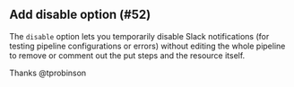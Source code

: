 ## Add disable option (#52)

The `disable` option lets you temporarily disable Slack notifications
(for testing pipeline configurations or errors) without editing the whole
pipeline to remove or comment out the put steps and the resource itself.

Thanks @tprobinson

